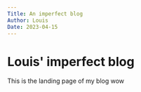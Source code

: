 ```yaml
---
Title: An imperfect blog
Author: Louis
Date: 2023-04-15
---
```

# Louis' imperfect blog


This is the landing page of my blog wow
